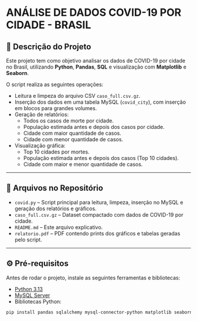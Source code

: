 # ANÁLISE DE DADOS COVID-19 POR CIDADE - BRASIL

## 📌 Descrição do Projeto
Este projeto tem como objetivo analisar os dados de COVID-19 por cidade no Brasil, utilizando **Python**, **Pandas**, **SQL** e visualização com **Matplotlib** e **Seaborn**.

O script realiza as seguintes operações:

- Leitura e limpeza do arquivo CSV `caso_full.csv.gz`.  
- Inserção dos dados em uma tabela MySQL (`covid_city`), com inserção em blocos para grandes volumes.  
- Geração de relatórios:  
  - Todos os casos de morte por cidade.  
  - População estimada antes e depois dos casos por cidade.  
  - Cidade com maior quantidade de casos.  
  - Cidade com menor quantidade de casos.  
- Visualização gráfica:  
  - Top 10 cidades por mortes.  
  - População estimada antes e depois dos casos (Top 10 cidades).  
  - Cidade com maior e menor quantidade de casos.  

---

## 📂 Arquivos no Repositório

- `covid.py` – Script principal para leitura, limpeza, inserção no MySQL e geração dos relatórios e gráficos.  
- `caso_full.csv.gz` – Dataset compactado com dados de COVID-19 por cidade.  
- `README.md` – Este arquivo explicativo.  
- `relatorio.pdf` – PDF contendo prints dos gráficos e tabelas geradas pelo script.  

---

## ⚙️ Pré-requisitos

Antes de rodar o projeto, instale as seguintes ferramentas e bibliotecas:

- [Python 3.13](https://www.python.org/downloads/)  
- [MySQL Server](https://dev.mysql.com/downloads/mysql/)  
- Bibliotecas Python:  

```bash
pip install pandas sqlalchemy mysql-connector-python matplotlib seaborn

